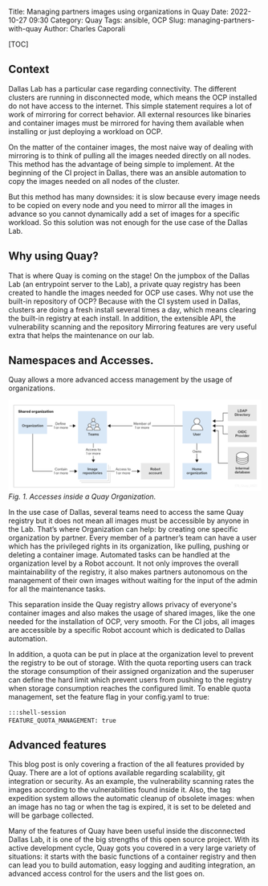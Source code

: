 Title: Managing partners images using organizations in Quay 
Date: 2022-10-27 09:30
Category: Quay
Tags: ansible, OCP
Slug: managing-partners-with-quay
Author: Charles Caporali


[TOC]


## Context

Dallas Lab has a particular case regarding connectivity. The different clusters are running in disconnected mode, which means the OCP installed do not have access to the internet. This simple statement requires a lot of work of mirroring for correct behavior. All external resources like binaries and container images must be mirrored for having them available when installing or just deploying a workload on OCP.

On the matter of the container images, the most naive way of dealing with mirroring is to think of pulling all the images needed directly on all nodes. This method has the advantage of being simple to implement. At the beginning of the CI project in Dallas, there was an ansible automation to copy the images needed on all nodes of the cluster. 

But this method has many downsides: it is slow because every image needs to be copied on every node and you need to mirror all the images in advance so you cannot dynamically add a set of images for a specific workload. So this solution was not enough for the use case of the Dallas Lab.

## Why using Quay?

That is where Quay is coming on the stage! On the jumpbox of the Dallas Lab (an entrypoint server to the Lab), a private quay registry has been created to handle the images needed for OCP use cases. Why not use the built-in repository of OCP? Because with the CI system used in Dallas, clusters are doing a fresh install several times a day, which means clearing the built-in registry at each install. In addition, the extensible API, the vulnerability scanning and the repository Mirroring features are very useful extra that helps the maintenance on our lab. 
	


## Namespaces and Accesses.

Quay allows a more advanced access management by the usage of organizations.

![quay_accesses](images/quay/quay_accesses.png)
*Fig. 1. Accesses inside a Quay Organization.*

In the use case of Dallas, several teams need to access the same Quay registry but it does not mean all images must be accessible by anyone in the Lab. That’s where Organization can help: by creating one specific organization by partner. Every member of a partner’s team can have a user which has the privileged rights in its organization, like pulling, pushing or deleting a container image. Automated tasks can be handled at the organization level by a Robot account.
It not only improves the overall maintainability of the registry, it also makes partners autonomous on the management of their own images without waiting for the input of the admin for all the maintenance tasks.

This separation inside the Quay registry allows privacy of everyone's container images and also makes the usage of shared images, like the one needed for the installation of OCP, very smooth. For the CI jobs, all images are accessible by a specific Robot account which is dedicated to Dallas automation.

In addition, a quota can be put in place at the organization level to prevent the registry to be out of storage. With the quota reporting users can track the storage consumption of their assigned organization and the superuser can define the hard limit which prevent users from pushing to the registry when storage consumption reaches the configured limit. To enable quota management, set the feature flag in your config.yaml to true:

    :::shell-session
    FEATURE_QUOTA_MANAGEMENT: true

## Advanced features

This blog post is only covering a fraction of the all features provided by Quay. There are a lot of options available regarding scalability, git integration or security. As an example, the vulnerability scanning rates the images according to the vulnerabilities found inside it. Also, the tag expedition system allows the automatic cleanup of obsolete images: when an image has no tag or when the tag is expired, it is set to be deleted and will be garbage collected.

Many of the features of Quay have been useful inside the disconnected Dallas Lab, it is one of the big strengths of this open source project. With its active development cycle, Quay gots you covered in a very large variety of situations: it starts with the basic functions of a container registry and then can lead you to build automation, easy logging and auditing integration, an advanced access control for the users and the list goes on.   
